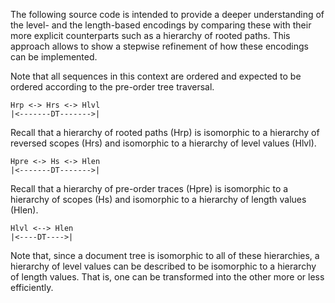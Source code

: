 
The following source code is intended to provide a deeper understanding of
the level- and the length-based encodings by comparing these with their more
explicit counterparts such as a hierarchy of rooted paths. This approach allows
to show a stepwise refinement of how these encodings can be implemented.

Note that all sequences in this context are ordered and expected to be ordered
according to the pre-order tree traversal.

```
Hrp <-> Hrs <-> Hlvl
|<-------DT------->|
```

Recall that a hierarchy of rooted paths (Hrp) is isomorphic to a hierarchy of
reversed scopes (Hrs) and isomorphic to a hierarchy of level values (Hlvl).

```
Hpre <-> Hs <-> Hlen
|<-------DT------->|
```

Recall that a hierarchy of pre-order traces (Hpre) is isomorphic to a hierarchy
of scopes (Hs) and isomorphic to a hierarchy of length values (Hlen).

```
Hlvl <--> Hlen
|<----DT---->|
```

Note that, since a document tree is isomorphic to all of these hierarchies, a
hierarchy of level values can be described to be isomorphic to a hierarchy of
length values. That is, one can be transformed into the other more or less
efficiently.

